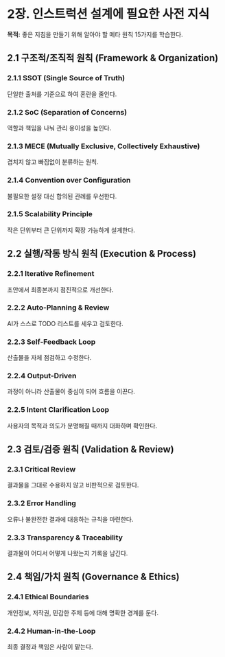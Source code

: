 # 2장. 인스트럭션 설계에 필요한 사전 지식
**목적:** 좋은 지침을 만들기 위해 알아야 할 메타 원칙 15가지를 학습한다.

## 2.1 구조적/조직적 원칙 (Framework & Organization)

### 2.1.1 SSOT (Single Source of Truth)
단일한 출처를 기준으로 하여 혼란을 줄인다.

### 2.1.2 SoC (Separation of Concerns)
역할과 책임을 나눠 관리 용이성을 높인다.

### 2.1.3 MECE (Mutually Exclusive, Collectively Exhaustive)
겹치지 않고 빠짐없이 분류하는 원칙.

### 2.1.4 Convention over Configuration
불필요한 설정 대신 합의된 관례를 우선한다.

### 2.1.5 Scalability Principle
작은 단위부터 큰 단위까지 확장 가능하게 설계한다.

## 2.2 실행/작동 방식 원칙 (Execution & Process)

### 2.2.1 Iterative Refinement
초안에서 최종본까지 점진적으로 개선한다.

### 2.2.2 Auto-Planning & Review
AI가 스스로 TODO 리스트를 세우고 검토한다.

### 2.2.3 Self-Feedback Loop
산출물을 자체 점검하고 수정한다.

### 2.2.4 Output-Driven
과정이 아니라 산출물이 중심이 되어 흐름을 이끈다.

### 2.2.5 Intent Clarification Loop
사용자의 목적과 의도가 분명해질 때까지 대화하며 확인한다.

## 2.3 검토/검증 원칙 (Validation & Review)

### 2.3.1 Critical Review
결과물을 그대로 수용하지 않고 비판적으로 검토한다.

### 2.3.2 Error Handling
오류나 불완전한 결과에 대응하는 규칙을 마련한다.

### 2.3.3 Transparency & Traceability
결과물이 어디서 어떻게 나왔는지 기록을 남긴다.

## 2.4 책임/가치 원칙 (Governance & Ethics)

### 2.4.1 Ethical Boundaries
개인정보, 저작권, 민감한 주제 등에 대해 명확한 경계를 둔다.

### 2.4.2 Human-in-the-Loop
최종 결정과 책임은 사람이 맡는다.